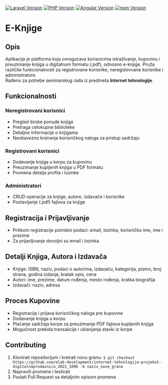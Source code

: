 [![Laravel Version](https://img.shields.io/badge/laravel-10.10-blue.svg)](https://laravel.com)
[![PHP Version](https://img.shields.io/badge/php-8.3-brightgreen.svg)](https://www.php.net/)
[![Angular Version](https://img.shields.io/badge/angular-16.2.2-red.svg)](https://angular.io/)
[![npm Version](https://img.shields.io/badge/npm-9.6.7-blue.svg)](https://www.npmjs.com/)

# E-Knjige

## Opis

Aplikacija je platforma koja omogućava korisnicima istraživanje, kupovinu i preuzimanje knjiga u digitalnom formatu (.pdf), odnosno e-knjige. Pruža različite funkcionalnosti za registrovane korisnike, neregistrovane korisnike i administratore.<br>
Rađeno za potrebe seminarskog rada iz predmeta **Internet tehnologije**.

## Funkcionalnosti

### Neregistrovani korisnici

- Pregled široke ponude knjiga
- Pretraga celokupne biblioteke
- Detaljne informacije o knjigama
- Neobavezno kreiranje korisničkog naloga za pristup sadržaju

### Registrovani korisnici

- Dodavanje knjiga u korpu za kupovinu
- Preuzimanje kupljenih knjiga u PDF formatu
- Promena detalja profila i lozinke

### Administratori

- CRUD operacije za knjige, autore, izdavače i korisnike
- Postavljanje (.pdf) fajlova za knjige

## Registracija i Prijavljivanje

- Prilikom registracije potrebni podaci: email, lozinka, korisničko ime, ime i prezime
- Za prijavljivanje dovoljni su email i lozinka

## Detalji Knjiga, Autora i Izdavača

- Knjige: ISBN, naziv, podaci o autorima, izdavaču, kategorija, pismo, broj strana, godina izdanja, kratak opis, cena
- Autori: ime, prezime, datum rođenja, mesto rođenja, kratka biografija
- Izdavači: naziv, adresa

## Proces Kupovine

- Registracija i prijava korisničkog naloga pre kupovine
- Dodavanje knjiga u korpu
- Plaćanje sadržaja korpe za preuzimanje PDF fajlova kupljenih knjiga
- Mogućnost prekida transakcije i uklanjanja stavki iz korpe

## Contributing

1. Klonirati repositorijum i kreirati novu granu: `$ git checkout https://github.com/elab-development/internet-tehnologije-projekat-digitalnaprodavnica_2021_1096 -b naziv_nove_grane`
2. Napraviti promene i testirati
3. Poslati Pull Request sa detaljnim opisom promena
